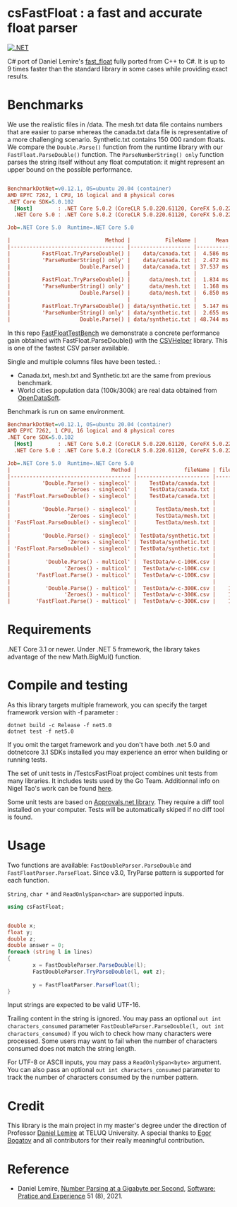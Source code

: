 # csFastFloat : a fast and accurate float parser
[![.NET](https://github.com/CarlVerret/csFastFloat/actions/workflows/dotnet.yml/badge.svg)](https://github.com/CarlVerret/csFastFloat/actions/workflows/dotnet.yml)

C# port of Daniel Lemire's [fast_float](https://github.com/fastfloat/fast_float)  fully ported from C++ to C#. It is up to 9 times faster than the standard library in some cases while providing exact results.



# Benchmarks

We use the realistic files  in /data. The mesh.txt data file contains numbers that are easier to parse whereas the canada.txt data file is representative of a more challenging scenario.  Synthetic.txt contains 150 000 random floats. We compare  the `Double.Parse()` function from the runtime library with our `FastFloat.ParseDouble()` function. The `ParseNumberString() only` function parses the string itself without any float computation: it might represent an upper bound on the possible performance.


``` ini

BenchmarkDotNet=v0.12.1, OS=ubuntu 20.04 (container)
AMD EPYC 7262, 1 CPU, 16 logical and 8 physical cores
.NET Core SDK=5.0.102
  [Host]        : .NET Core 5.0.2 (CoreCLR 5.0.220.61120, CoreFX 5.0.220.61120), X64 RyuJIT
  .NET Core 5.0 : .NET Core 5.0.2 (CoreCLR 5.0.220.61120, CoreFX 5.0.220.61120), X64 RyuJIT

Job=.NET Core 5.0  Runtime=.NET Core 5.0

|                              Method |           FileName |      Mean |     Error |    StdDev |       Min | Ratio | MFloat/s |     MB/s |
|------------------------------------ |------------------- |----------:|----------:|----------:|----------:|------:|---------:|---------:|
|          FastFloat.TryParseDouble() |    data/canada.txt |  4.586 ms | 0.0167 ms | 0.0148 ms |  4.559 ms |  0.12 |    24.38 |   458.00 |
|          'ParseNumberString() only' |    data/canada.txt |  2.472 ms | 0.0395 ms | 0.0370 ms |  2.411 ms |  0.07 |    46.10 |   866.13 |
|                      Double.Parse() |    data/canada.txt | 37.537 ms | 0.2360 ms | 0.2208 ms | 37.159 ms |  1.00 |     2.99 |    56.19 |
|                                     |                    |           |           |           |           |       |          |          |
|          FastFloat.TryParseDouble() |      data/mesh.txt |  1.834 ms | 0.0003 ms | 0.0003 ms |  1.834 ms |  0.27 |    39.81 |   338.05 |
|          'ParseNumberString() only' |      data/mesh.txt |  1.168 ms | 0.0021 ms | 0.0020 ms |  1.164 ms |  0.17 |    62.71 |   532.43 |
|                      Double.Parse() |      data/mesh.txt |  6.850 ms | 0.0375 ms | 0.0351 ms |  6.788 ms |  1.00 |    10.76 |    91.34 |
|                                     |                    |           |           |           |           |       |          |          |
|          FastFloat.TryParseDouble() | data/synthetic.txt |  5.147 ms | 0.0154 ms | 0.0144 ms |  5.118 ms |  0.11 |    29.31 |   551.44 |
|          'ParseNumberString() only' | data/synthetic.txt |  2.655 ms | 0.0025 ms | 0.0019 ms |  2.653 ms |  0.05 |    56.54 |  1063.78 |
|                      Double.Parse() | data/synthetic.txt | 48.744 ms | 0.3320 ms | 0.3105 ms | 48.283 ms |  1.00 |     3.11 |    58.45 |

```

In this repo [FastFloatTestBench](https://github.com/CarlVerret/FastFloatTestBench) we demonstrate a concrete performance gain obtained with FastFloat.ParseDouble() with the [CSVHelper](https://github.com/JoshClose/CsvHelper) library.  This is one of the fastest CSV parser available.

Single and multiple columns files have been tested. :
- Canada.txt, mesh.txt and Synthetic.txt are the same from previous benchmark.
- World cities population data (100k/300k) are real data obtained from [OpenDataSoft](https://public.opendatasoft.com/explore/dataset/worldcitiespop).

Benchmark is run on same environment.


``` ini
BenchmarkDotNet=v0.12.1, OS=ubuntu 20.04 (container)
AMD EPYC 7262, 1 CPU, 16 logical and 8 physical cores
.NET Core SDK=5.0.102
  [Host]        : .NET Core 5.0.2 (CoreCLR 5.0.220.61120, CoreFX 5.0.220.61120), X64 RyuJIT
  .NET Core 5.0 : .NET Core 5.0.2 (CoreCLR 5.0.220.61120, CoreFX 5.0.220.61120), X64 RyuJIT

Job=.NET Core 5.0  Runtime=.NET Core 5.0
|                                Method |               fileName | fileSize | nbFloat |      Mean |    Error |   StdDev |       Min | Ratio | MFloat/s |
|-------------------------------------- |----------------------- |--------- |-------- |----------:|---------:|---------:|----------:|------:|---------:|
|          'Double.Parse() - singlecol' |    TestData/canada.txt |     2088 |  111126 |  84.46 ms | 0.271 ms | 0.226 ms |  84.16 ms |  1.00 |     1.32 |
|                  'Zeroes - singlecol' |    TestData/canada.txt |     2088 |  111126 |  33.59 ms | 0.214 ms | 0.178 ms |  33.21 ms |  0.40 |     3.35 |
| 'FastFloat.ParseDouble() - singlecol' |    TestData/canada.txt |     2088 |  111126 |  40.58 ms | 0.265 ms | 0.235 ms |  40.13 ms |  0.48 |     2.77 |
|                                       |                        |          |         |           |          |          |           |       |          |
|          'Double.Parse() - singlecol' |      TestData/mesh.txt |      691 |   73019 |  29.64 ms | 0.157 ms | 0.146 ms |  29.41 ms |  1.00 |     2.48 |
|                  'Zeroes - singlecol' |      TestData/mesh.txt |      691 |   73019 |  17.68 ms | 0.077 ms | 0.064 ms |  17.58 ms |  0.60 |     4.15 |
| 'FastFloat.ParseDouble() - singlecol' |      TestData/mesh.txt |      691 |   73019 |  20.06 ms | 0.188 ms | 0.176 ms |  19.82 ms |  0.68 |     3.68 |
|                                       |                        |          |         |           |          |          |           |       |          |
|          'Double.Parse() - singlecol' | TestData/synthetic.txt |     2969 |  150000 | 114.10 ms | 1.355 ms | 1.202 ms | 111.87 ms |  1.00 |     1.34 |
|                  'Zeroes - singlecol' | TestData/synthetic.txt |     2969 |  150000 |  46.48 ms | 0.197 ms | 0.184 ms |  46.20 ms |  0.41 |     3.25 |
| 'FastFloat.ParseDouble() - singlecol' | TestData/synthetic.txt |     2969 |  150000 |  54.29 ms | 0.683 ms | 0.605 ms |  53.40 ms |  0.48 |     2.81 |
|                                       |                        |          |         |           |          |          |           |       |          |
|           'Double.Parse() - multicol' |  TestData/w-c-100K.csv |     4842 |  200002 | 182.30 ms | 2.629 ms | 2.459 ms | 179.70 ms |  1.00 |     1.11 |
|                 'Zeroes() - multicol' |  TestData/w-c-100K.csv |     4842 |  200002 | 160.47 ms | 1.368 ms | 1.068 ms | 158.88 ms |  0.88 |     1.26 |
|        'FastFloat.Parse() - multicol' |  TestData/w-c-100K.csv |     4842 |  200002 | 168.60 ms | 1.217 ms | 1.079 ms | 166.84 ms |  0.92 |     1.20 |
|                                       |                        |          |         |           |          |          |           |       |          |
|           'Double.Parse() - multicol' |  TestData/w-c-300K.csv |    14526 |  600002 | 572.31 ms | 4.286 ms | 3.799 ms | 566.87 ms |  1.00 |     1.06 |
|                 'Zeroes() - multicol' |  TestData/w-c-300K.csv |    14526 |  600002 | 451.54 ms | 3.379 ms | 2.822 ms | 445.87 ms |  0.79 |     1.35 |
|        'FastFloat.Parse() - multicol' |  TestData/w-c-300K.csv |    14526 |  600002 | 479.76 ms | 3.103 ms | 2.423 ms | 477.05 ms |  0.84 |     1.26 |

```



# Requirements

.NET Core 3.1 or newer. Under .NET 5 framework, the library takes advantage of the new Math.BigMul() function.

# Compile and testing

As this library targets multiple framework, you can specify the target framework version with -f parameter :

``` command line
dotnet build -c Release -f net5.0
dotnet test -f net5.0

```
If you omit the target framework and you don't have both .net 5.0 and dotnetcore 3.1 SDKs installed you may experience an error when building or running tests.

The set of unit tests in /TestcsFastFloat project combines unit tests from many libraries.  It includes tests used by the Go Team.
Additionnal info on Nigel Tao's work can be found [here](https://nigeltao.github.io/blog/2020/eisel-lemire.html#testing).

Some unit tests are based on [Approvals.net library](https://github.com/approvals/ApprovalTests.Net).  They require a diff tool installed on your computer.  Tests will be automatically skiped if no diff tool is found.


# Usage

Two functions are available: `FastDoubleParser.ParseDouble` and `FastFloatParser.ParseFloat`. Since v3.0, TryParse pattern is supported for each function.

`String`, `char *`  and `ReadOnlySpan<char>` are supported inputs.

```C#
using csFastFloat;


double x;
float y;
double z;
double answer = 0;
foreach (string l in lines)
{
        x = FastDoubleParser.ParseDouble(l);
        FastDoubleParser.TryParseDouble(l, out z);
        
        y = FastFloatParser.ParseFloat(l);
}
```

Input strings are expected to be valid UTF-16.

Trailing content in the string is ignored.  You may pass an optional `out int characters_consumed` parameter
`FastDoubleParser.ParseDouble(l, out int characters_consumed)` if you wich to check how many characters were processed. Some users may want to fail when the number of characters consumed does not match the string length.


For UTF-8 or ASCII inputs, you may pass a `ReadOnlySpan<byte>` argument. You can also pass
an optional `out int characters_consumed` parameter to track the number of characters consumed
by the number pattern.




# Credit
This library is the main project in my master's degree under the direction of Professor [Daniel Lemire](https://github.com/lemire) at TELUQ University.
A special thanks to [Egor Bogatov](https://github.com/EgorBo) and all contributors for their really meaningful contribution.

# Reference

- Daniel Lemire, [Number Parsing at a Gigabyte per Second](https://arxiv.org/abs/2101.11408), [Software: Pratice and Experience](https://onlinelibrary.wiley.com/doi/10.1002/spe.2984) 51 (8), 2021.
